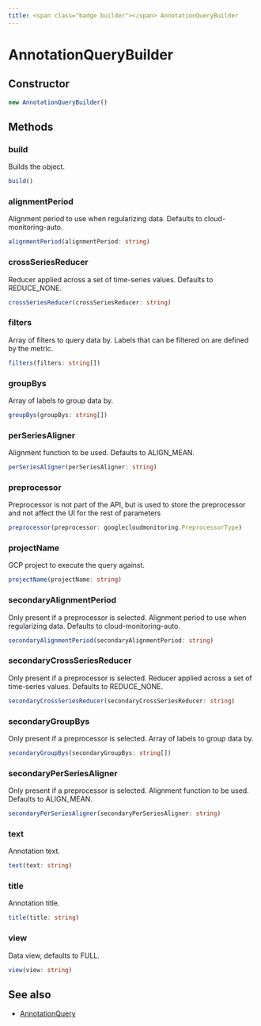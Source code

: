 ```yaml
---
title: <span class="badge builder"></span> AnnotationQueryBuilder
---
```

# <span class="badge builder"></span> AnnotationQueryBuilder

## Constructor

```typescript
new AnnotationQueryBuilder()
```
## Methods

### <span class="badge object-method"></span> build

Builds the object.

```typescript
build()
```

### <span class="badge object-method"></span> alignmentPeriod

Alignment period to use when regularizing data. Defaults to cloud-monitoring-auto.

```typescript
alignmentPeriod(alignmentPeriod: string)
```

### <span class="badge object-method"></span> crossSeriesReducer

Reducer applied across a set of time-series values. Defaults to REDUCE_NONE.

```typescript
crossSeriesReducer(crossSeriesReducer: string)
```

### <span class="badge object-method"></span> filters

Array of filters to query data by. Labels that can be filtered on are defined by the metric.

```typescript
filters(filters: string[])
```

### <span class="badge object-method"></span> groupBys

Array of labels to group data by.

```typescript
groupBys(groupBys: string[])
```

### <span class="badge object-method"></span> perSeriesAligner

Alignment function to be used. Defaults to ALIGN_MEAN.

```typescript
perSeriesAligner(perSeriesAligner: string)
```

### <span class="badge object-method"></span> preprocessor

Preprocessor is not part of the API, but is used to store the preprocessor and not affect the UI for the rest of parameters

```typescript
preprocessor(preprocessor: googlecloudmonitoring.PreprocessorType)
```

### <span class="badge object-method"></span> projectName

GCP project to execute the query against.

```typescript
projectName(projectName: string)
```

### <span class="badge object-method"></span> secondaryAlignmentPeriod

Only present if a preprocessor is selected. Alignment period to use when regularizing data. Defaults to cloud-monitoring-auto.

```typescript
secondaryAlignmentPeriod(secondaryAlignmentPeriod: string)
```

### <span class="badge object-method"></span> secondaryCrossSeriesReducer

Only present if a preprocessor is selected. Reducer applied across a set of time-series values. Defaults to REDUCE_NONE.

```typescript
secondaryCrossSeriesReducer(secondaryCrossSeriesReducer: string)
```

### <span class="badge object-method"></span> secondaryGroupBys

Only present if a preprocessor is selected. Array of labels to group data by.

```typescript
secondaryGroupBys(secondaryGroupBys: string[])
```

### <span class="badge object-method"></span> secondaryPerSeriesAligner

Only present if a preprocessor is selected. Alignment function to be used. Defaults to ALIGN_MEAN.

```typescript
secondaryPerSeriesAligner(secondaryPerSeriesAligner: string)
```

### <span class="badge object-method"></span> text

Annotation text.

```typescript
text(text: string)
```

### <span class="badge object-method"></span> title

Annotation title.

```typescript
title(title: string)
```

### <span class="badge object-method"></span> view

Data view, defaults to FULL.

```typescript
view(view: string)
```

## See also

 * <span class="badge object-type-interface"></span> [AnnotationQuery](./object-AnnotationQuery.md)

